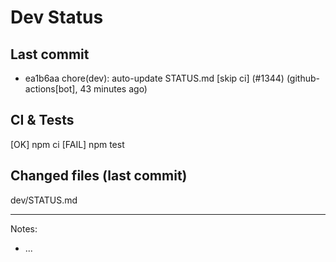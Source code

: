 # Dev Status

## Last commit
- ea1b6aa chore(dev): auto-update STATUS.md [skip ci] (#1344) (github-actions[bot], 43 minutes ago)
## CI & Tests
[OK] npm ci
[FAIL] npm test

## Changed files (last commit)
dev/STATUS.md

---
Notes:
- ...
